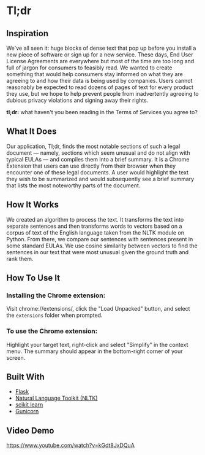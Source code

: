 # Tl;dr

## Inspiration ##
We've all seen it: huge blocks of dense text that pop up before you install a new piece of software or sign up for a new service. These days, End User License Agreements are everywhere but most of the time are too long and full of jargon for consumers to feasibly read. We wanted to create something that would help consumers stay informed on what they are agreeing to and how their data is being used by companies. Users cannot reasonably be expected to read dozens of pages of text for every product they use, but we hope to help prevent people from inadvertently agreeing to dubious privacy violations and signing away their rights.

**tl;dr:** what haven't you been reading in the Terms of Services you agree to?

## What It Does ##

Our application, Tl;dr, finds the most notable sections of such a legal document — namely, sections which seem unusual and do not align with typical EULAs — and compiles them into a brief summary. It is a Chrome Extension that users can use directly from their browser when they encounter one of these legal documents. A user would highlight the text they wish to be summarized and would subsequently see a brief summary that lists the most noteworthy parts of the document. 

## How It Works ##

We created an algorithm to process the text. It transforms the text into separate sentences and then transforms words to vectors based on a corpus of text of the English language taken from the NLTK module on Python. From there, we compare our sentences with sentences present in some standard EULAs. We use cosine similarity between vectors to find the sentences in our text that were most unusual given the ground truth and rank them.

## How To Use It ##

### Installing the Chrome extension:

Visit chrome://extensions/, click the "Load Unpacked" button, and select the ```extensions``` folder when prompted.

### To use the Chrome extension:

Highlight your target text, right-click and select "Simplify" in the context menu. The summary should appear in the bottom-right corner of your screen.

## Built With ##

- [Flask](http://flask.pocoo.org/docs/1.0/)
- [Natural Language Toolkit (NLTK)](https://www.nltk.org/index.html)
- [scikit learn](https://scikit-learn.org/stable/documentation.html)
- [Gunicorn](http://docs.gunicorn.org/en/stable/index.html)

## Video Demo ##
https://www.youtube.com/watch?v=kGdt8JxDQuA
